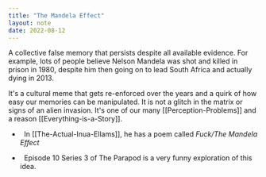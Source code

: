 ```yaml
---
title: "The Mandela Effect"
layout: note
date: 2022-08-12
---  
```


A collective false memory that persists despite all available evidence. For example, lots of people believe Nelson Mandela was shot and killed in prison in 1980, despite him then going on to lead South Africa and actually dying in 2013.

It's a cultural meme that gets re-enforced over the years and a quirk of how easy our memories can be manipulated. It is not a glitch in the matrix or signs of an alien invasion. It's one of our many [[Perception-Problems]] and a reason [[Everything-is-a-Story]].


-   In [[The-Actual-Inua-Ellams]], he has a poem called *Fuck/The Mandela Effect*

-   Episode 10 Series 3 of The Parapod is a very funny exploration of this idea.
